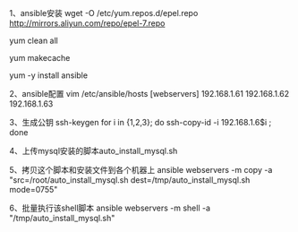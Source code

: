 1、ansible安装
wget -O /etc/yum.repos.d/epel.repo http://mirrors.aliyun.com/repo/epel-7.repo

yum clean all

yum makecache

yum -y install ansible

2、ansible配置
vim /etc/ansible/hosts
[webservers]
192.168.1.61
192.168.1.62
192.168.1.63

3、生成公钥
ssh-keygen
for i in {1,2,3}; do ssh-copy-id -i 192.168.1.6$i ; done

4、上传mysql安装的脚本auto_install_mysql.sh

5、拷贝这个脚本和安装文件到各个机器上
ansible webservers -m copy -a "src=/root/auto_install_mysql.sh dest=/tmp/auto_install_mysql.sh mode=0755"

6、批量执行该shell脚本
ansible webservers -m shell -a "/tmp/auto_install_mysql.sh"
